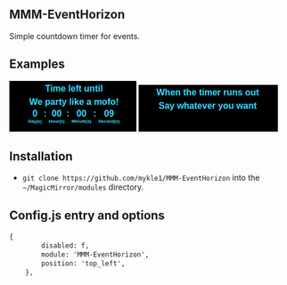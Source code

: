 ## MMM-EventHorizon

Simple countdown timer for events.

## Examples

![](images/1.png) ![](images/2.png)

## Installation

* `git clone https://github.com/mykle1/MMM-EventHorizon` into the `~/MagicMirror/modules` directory.

## Config.js entry and options

    {
            disabled: f,
            module: 'MMM-EventHorizon',
            position: 'top_left',
        },
